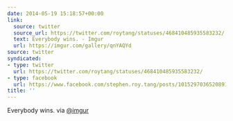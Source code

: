 ```yaml
---
date: 2014-05-19 15:18:57+00:00
link:
  source: twitter
  source_url: https://twitter.com/roytang/statuses/468410485935583232/
  text: Everybody wins. - Imgur
  url: https://imgur.com/gallery/qnYAQYd
source: twitter
syndicated:
- type: twitter
  url: https://twitter.com/roytang/statuses/468410485935583232/
- type: facebook
  url: https://www.facebook.com/stephen.roy.tang/posts/10152970365208912
title: ''
---
```


Everybody wins.  via [@imgur](https://twitter.com/imgur/)